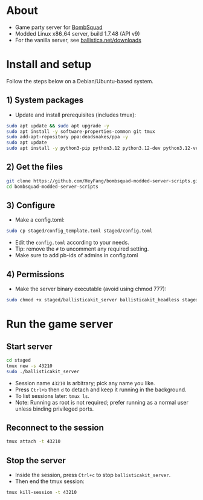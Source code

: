 # About
- Game party server for <a href="https://www.froemling.net/apps/bombsquad">BombSquad</a>
- Modded Linux x86_64 server, build 1.7.48 (API v9)
- For the vanilla server, see <a href="https://ballistica.net/downloads">ballistica.net/downloads</a>

# Install and setup
Follow the steps below on a Debian/Ubuntu-based system.

## 1) System packages

- Update and install prerequisites (includes tmux):
```bash
sudo apt update && sudo apt upgrade -y
sudo apt install -y software-properties-common git tmux
sudo add-apt-repository ppa:deadsnakes/ppa -y
sudo apt update
sudo apt install -y python3-pip python3.12 python3.12-dev python3.12-venv python3-tinydb
```

## 2) Get the files

```bash
git clone https://github.com/HeyFang/bombsquad-modded-server-scripts.git
cd bombsquad-modded-server-scripts
```

## 3) Configure

- Make a config.toml:
```bash
sudo cp staged/config_template.toml staged/config.toml
```
- Edit the `config.toml` according to your needs.
- Tip: remove the `#` to uncomment any required setting.
- Make sure to add pb-ids of admins in config.toml


## 4) Permissions

- Make the server binary executable (avoid using chmod 777):
```bash
sudo chmod +x staged/ballisticakit_server ballisticakit_headless staged/dist/ballisticakit_headless
```

# Run the game server

## Start server

```bash
cd staged
tmux new -s 43210
sudo ./ballisticakit_server
```

- Session name `43210` is arbitrary; pick any name you like.
- Press `Ctrl+b` then `d` to detach and keep it running in the background.
- To list sessions later: `tmux ls`.
- Note: Running as root is not required; prefer running as a normal user unless binding privileged ports.

## Reconnect to the session

```bash
tmux attach -t 43210
```

## Stop the server

- Inside the session, press `Ctrl+c` to stop `ballisticakit_server`.
- Then end the tmux session:
```bash
tmux kill-session -t 43210
```


